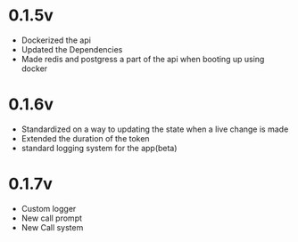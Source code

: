 # 0.1.5v


* Dockerized the api 
* Updated the Dependencies 
* Made redis and postgress a part of the api when booting up using docker
 

# 0.1.6v

* Standardized on a way to updating the state when a live change is made
* Extended the duration of the token 
* standard logging system for the app(beta)  

# 0.1.7v

* Custom logger 
* New call prompt
* New Call system
